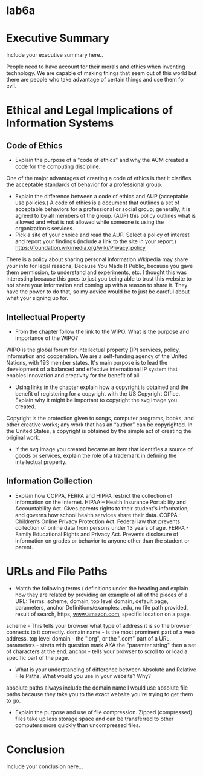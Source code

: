 # lab6a
# Executive Summary
Include your executive summary here..

People need to have account for their morals and ethics when inventing technology. We are capable of making things that seem out of this world but there are people who take advantage of certain things and use them for evil.


# Ethical and Legal Implications of Information Systems
## Code of Ethics
* Explain the purpose of a "code of ethics" and why the ACM created a code for the computing discipline.

One of the major advantages of creating a code of ethics is that it clarifies the acceptable standards of behavior for a professional group.

* Explain the difference between a code of ethics and AUP (acceptable use policies.) 
A code of ethics is a document that outlines a set of acceptable behaviors for a professional or social group; generally, it is agreed to by all members of the group.
(AUP) this policy outlines what is allowed and what is not allowed while someone is using the organization’s services.
* Pick a site of your choice and read the AUP.  Select a policy of interest and report your findings (include a link to the site in your report.) 
https://foundation.wikimedia.org/wiki/Privacy_policy 

There is a policy about sharing personal information.Wkipedia may share your info for legal reasons, Because You Made It Public, because you gave them permission, to understand and experiments, etc. I thought this was interesting because this goes to just you being able to trust this website to not share your information and coming up with a reason to share it. They have the power to do that, so my advice would be to just be careful about what your signing up for.

## Intellectual Property
* From the chapter follow the link to the WIPO.  What is the purpose and importance of the WIPO? 

WIPO is the global forum for intellectual property (IP) services, policy, information and cooperation. We are a self-funding agency of the United Nations, with 193 member states. It's main purpose is to lead the development of a balanced and effective international IP system that enables innovation and creativity for the benefit of all.

* Using links in the chapter explain how a copyright is obtained and the benefit of registering for a copyright with the US Copyright Office. Explain why it might be important to copyright the svg image you created. 

Copyright is the protection given to songs, computer programs, books, and other creative works; any work that has an “author” can be copyrighted. In the United States, a copyright is obtained by the simple act of creating the original work.

* If the svg image you created became an item that identifies a source of goods or services, explain the role of a trademark in defining the intellectual property. 
 
## Information Collection
* Explain how COPPA, FERPA and HIPPA restrict the collection of information on the Internet. 
HIPAA – Health Insurance Portability and Accountability Act. Gives parents rights to their student's information, and governs how school health services share their data.
COPPA -  Children’s Online Privacy Protection Act. Federal law that prevents collection of online data from persons under 13 years of age.
FERPA - Family Educational Rights and Privacy Act. Prevents disclosure of information on grades or behavior to anyone other than the student or parent.

# URLs and File Paths
* Match the following terms / definitions under the heading and explain how they are related by providing an example of all of the pieces of a URL: 
Terms: scheme, domain, top level domain, default page, parameters, anchor 
Definitions/examples: .edu, no file path provided, result of search, https, www.amazon.com, specific location on a page. 


scheme -  This tells your browser what type of address it is so the browser connects to it correctly.
domain name - is the most prominent part of a web address. 
top level domain - the ".org", or the ".com" part of a URL.
parameters - starts with question mark AKA the "paramter string" then a set of characters at the end.
anchor - tells your browser to scroll to or load a specific part of the page.


* What is your understanding of difference between Absolute and Relative File Paths. What would you use in your website? Why?

absolute paths always include the domain name
I would use absolute file paths because they take you to the exact website you're trying to get them to go.


* Explain the purpose and use of file compression.
Zipped (compressed) files take up less storage space and can be transferred to other computers more quickly than uncompressed files.

# Conclusion
Include your conclusion here...
